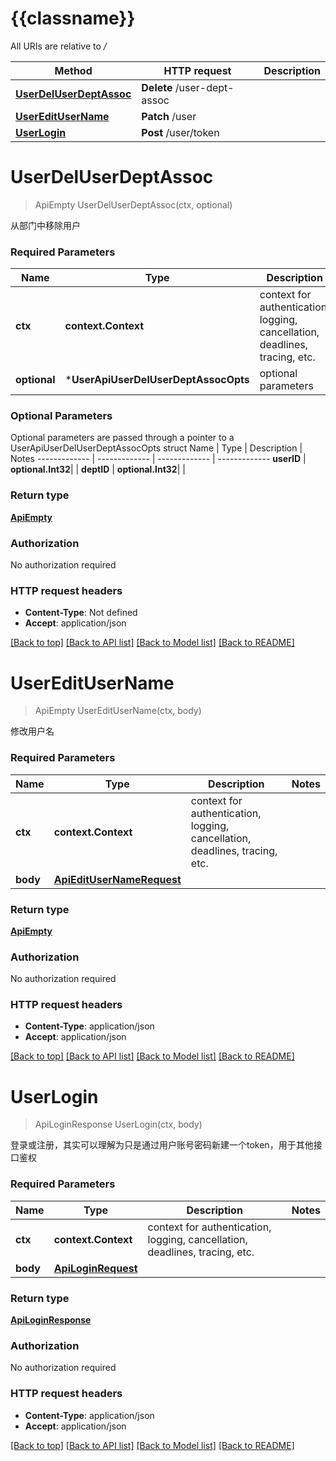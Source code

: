 # {{classname}}

All URIs are relative to */*

Method | HTTP request | Description
------------- | ------------- | -------------
[**UserDelUserDeptAssoc**](UserApi.md#UserDelUserDeptAssoc) | **Delete** /user-dept-assoc | 
[**UserEditUserName**](UserApi.md#UserEditUserName) | **Patch** /user | 
[**UserLogin**](UserApi.md#UserLogin) | **Post** /user/token | 

# **UserDelUserDeptAssoc**
> ApiEmpty UserDelUserDeptAssoc(ctx, optional)


从部门中移除用户

### Required Parameters

Name | Type | Description  | Notes
------------- | ------------- | ------------- | -------------
 **ctx** | **context.Context** | context for authentication, logging, cancellation, deadlines, tracing, etc.
 **optional** | ***UserApiUserDelUserDeptAssocOpts** | optional parameters | nil if no parameters

### Optional Parameters
Optional parameters are passed through a pointer to a UserApiUserDelUserDeptAssocOpts struct
Name | Type | Description  | Notes
------------- | ------------- | ------------- | -------------
 **userID** | **optional.Int32**|  | 
 **deptID** | **optional.Int32**|  | 

### Return type

[**ApiEmpty**](api.Empty.md)

### Authorization

No authorization required

### HTTP request headers

 - **Content-Type**: Not defined
 - **Accept**: application/json

[[Back to top]](#) [[Back to API list]](../README.md#documentation-for-api-endpoints) [[Back to Model list]](../README.md#documentation-for-models) [[Back to README]](../README.md)

# **UserEditUserName**
> ApiEmpty UserEditUserName(ctx, body)


修改用户名

### Required Parameters

Name | Type | Description  | Notes
------------- | ------------- | ------------- | -------------
 **ctx** | **context.Context** | context for authentication, logging, cancellation, deadlines, tracing, etc.
  **body** | [**ApiEditUserNameRequest**](ApiEditUserNameRequest.md)|  | 

### Return type

[**ApiEmpty**](api.Empty.md)

### Authorization

No authorization required

### HTTP request headers

 - **Content-Type**: application/json
 - **Accept**: application/json

[[Back to top]](#) [[Back to API list]](../README.md#documentation-for-api-endpoints) [[Back to Model list]](../README.md#documentation-for-models) [[Back to README]](../README.md)

# **UserLogin**
> ApiLoginResponse UserLogin(ctx, body)


登录或注册，其实可以理解为只是通过用户账号密码新建一个token，用于其他接口鉴权

### Required Parameters

Name | Type | Description  | Notes
------------- | ------------- | ------------- | -------------
 **ctx** | **context.Context** | context for authentication, logging, cancellation, deadlines, tracing, etc.
  **body** | [**ApiLoginRequest**](ApiLoginRequest.md)|  | 

### Return type

[**ApiLoginResponse**](api.LoginResponse.md)

### Authorization

No authorization required

### HTTP request headers

 - **Content-Type**: application/json
 - **Accept**: application/json

[[Back to top]](#) [[Back to API list]](../README.md#documentation-for-api-endpoints) [[Back to Model list]](../README.md#documentation-for-models) [[Back to README]](../README.md)

